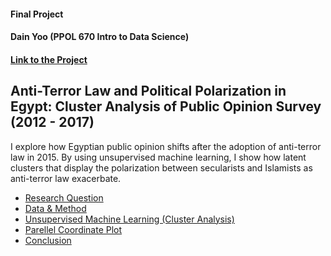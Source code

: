 #### Final Project
#### Dain Yoo (PPOL 670 Intro to Data Science)
#### [Link to the Project](https://dainyoo46.github.io/final_project/project)


## Anti-Terror Law and Political Polarization in Egypt: Cluster Analysis of Public Opinion Survey (2012 - 2017)

I explore how Egyptian public opinion shifts after the adoption of anti-terror law in 2015. By using unsupervised machine learning, I show how latent clusters that display the polarization between secularists and Islamists as anti-terror law exacerbate.

* [Research Question](https://dainyoo46.github.io/final_project/intro)
* [Data & Method](https://dainyoo46.github.io/final_project/data)
* [Unsupervised Machine Learning (Cluster Analysis)]()
* [Parellel Coordinate Plot]()
* [Conclusion]()